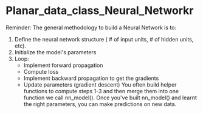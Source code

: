 # Planar_data_class_Neural_Networkr

Reminder: The general methodology to build a Neural Network is to:

1. Define the neural network structure ( # of input units,  # of hidden units, etc). 
2. Initialize the model's parameters
3. Loop:
    - Implement forward propagation
    - Compute loss
    - Implement backward propagation to get the gradients
    - Update parameters (gradient descent)
You often build helper functions to compute steps 1-3 and then merge them into one function we call nn_model(). 
Once you've built nn_model() and learnt the right parameters, you can make predictions on new data.
